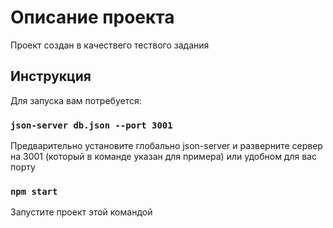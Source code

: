 # Описание проекта

Проект создан в качествего тествого задания

## Инструкция

Для запуска вам потребуется:

### `json-server db.json --port 3001`

Предварительно установите глобально json-server и разверните сервер на 3001 (который в команде указан для примера) или удобном для вас порту

### `npm start`

Запустите проект этой командой
